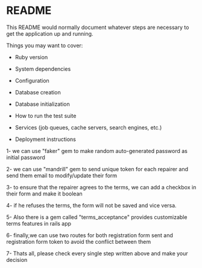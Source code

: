 # README

This README would normally document whatever steps are necessary to get the
application up and running.

Things you may want to cover:

* Ruby version

* System dependencies

* Configuration

* Database creation

* Database initialization

* How to run the test suite

* Services (job queues, cache servers, search engines, etc.)

* Deployment instructions

1- we can use "faker" gem to make random auto-generated password as initial password

2- we can use "mandrill" gem to send unique token for each repairer and send them email to modify/update their form

3- to ensure that the repairer agrees to the terms, we can add a checkbox in their form and make it boolean

4- if he refuses the terms, the form will not be saved and vice versa.

5- Also there is a gem called "terms_acceptance" provides customizable terms features in rails app

6- finally,we can use two routes for both registration form sent and registration form token to avoid the conflict between them

7- Thats all, please check every single step written above and make your decision
